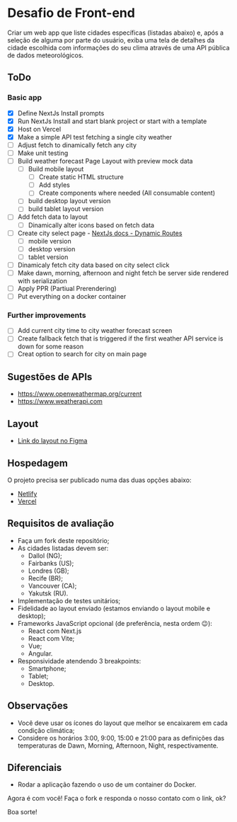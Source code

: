 # Desafio de Front-end

Criar um web app que liste cidades específicas (listadas abaixo) e, após a seleção de alguma por parte do usuário, exiba uma tela de detalhes da cidade escolhida com informações do seu clima através de uma API pública de dados meteorológicos.

## ToDo

### Basic app

- [x] Define NextJs Install prompts
- [x] Run NextJs Install and start blank project or start with a template
- [x] Host on Vercel
- [x] Make a simple API test fetching a single city weather
- [ ] Adjust fetch to dinamically fetch any city
- [ ] Make unit testing
- [ ] Build weather forecast Page Layout with preview mock data
  - [ ] Build mobile layout
    - [ ] Create static HTML structure
    - [ ] Add styles
    - [ ] Create components where needed (All consumable content)
  - [ ] build desktop layout version
  - [ ] build tablet layout version
- [ ] Add fetch data to layout
  - [ ] Dinamically alter icons based on fetch data
- [ ] Create city select page - [NextJs docs - Dynamic Routes](https://nextjs.org/docs/pages/building-your-application/routing/dynamic-routes)
  - [ ] mobile version
  - [ ] desktop version
  - [ ] tablet version
- [ ] Dinamicaly fetch city data based on city select click
- [ ] Make dawn, morning, afternoon and night fetch be server side rendered with serialization
- [ ] Apply PPR (Partiual Prerendering)
- [ ] Put everything on a docker container

### Further improvements

- [ ] Add current city time to city weather forecast screen
- [ ] Create fallback fetch that is triggered if the first weather API service is down for some reason
- [ ] Creat option to search for city on main page

## Sugestões de APIs

- https://www.openweathermap.org/current
- https://www.weatherapi.com

## Layout

- [Link do layout no Figma](https://www.figma.com/design/4lcFZPwbuAxjBiUutFK9Qd)

## Hospedagem

O projeto precisa ser publicado numa das duas opções abaixo:

- [Netlify](https://www.netlify.com)
- [Vercel](https://www.vercel.com)

## Requisitos de avaliação

- Faça um fork deste repositório;
- As cidades listadas devem ser:
  - Dallol (NG);
  - Fairbanks (US);
  - Londres (GB);
  - Recife (BR);
  - Vancouver (CA);
  - Yakutsk (RU).
- Implementação de testes unitários;
- Fidelidade ao layout enviado (estamos enviando o layout mobile e desktop);
- Frameworks JavaScript opcional (de preferência, nesta ordem 😉):
  - React com Next.js
  - React com Vite;
  - Vue;
  - Angular.
- Responsividade atendendo 3 breakpoints:
  - Smartphone;
  - Tablet;
  - Desktop.

## Observações

- Você deve usar os ícones do layout que melhor se encaixarem em cada condição climática;
- Considere os horários 3:00, 9:00, 15:00 e 21:00 para as definições das temperaturas de Dawn, Morning, Afternoon, Night, respectivamente.

## Diferenciais

- Rodar a aplicação fazendo o uso de um container do Docker.

Agora é com você! Faça o fork e responda o nosso contato com o link, ok?

Boa sorte!
